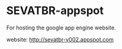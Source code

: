 # SEVATBR-appspot
For hosting the google app engine website.

website: http://sevatbr-v002.appspot.com
